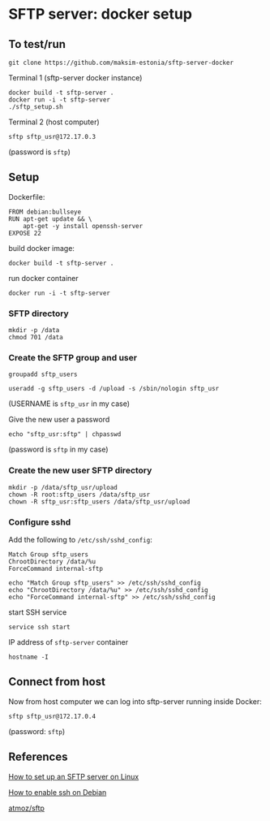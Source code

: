 # SFTP server: docker setup

## To test/run

```
git clone https://github.com/maksim-estonia/sftp-server-docker
```

Terminal 1 (sftp-server docker instance)

```
docker build -t sftp-server .
docker run -i -t sftp-server
./sftp_setup.sh
```

Terminal 2 (host computer)

```
sftp sftp_usr@172.17.0.3
```

(password is `sftp`)

## Setup

Dockerfile:

```
FROM debian:bullseye
RUN apt-get update && \
    apt-get -y install openssh-server 
EXPOSE 22
```

build docker image:

```
docker build -t sftp-server .
```

run docker container

```
docker run -i -t sftp-server
```

### SFTP directory

```
mkdir -p /data
chmod 701 /data
```

### Create the SFTP group and user

```
groupadd sftp_users
```

```
useradd -g sftp_users -d /upload -s /sbin/nologin sftp_usr
```

(USERNAME is `sftp_usr` in my case)

Give the new user a password

```
echo "sftp_usr:sftp" | chpasswd
```

(password is `sftp` in my case)

### Create the new user SFTP directory

```
mkdir -p /data/sftp_usr/upload
chown -R root:sftp_users /data/sftp_usr
chown -R sftp_usr:sftp_users /data/sftp_usr/upload
```

### Configure sshd

Add the following to `/etc/ssh/sshd_config`:

```
Match Group sftp_users
ChrootDirectory /data/%u
ForceCommand internal-sftp
```

```
echo "Match Group sftp_users" >> /etc/ssh/sshd_config
echo "ChrootDirectory /data/%u" >> /etc/ssh/sshd_config
echo "ForceCommand internal-sftp" >> /etc/ssh/sshd_config
```

start SSH service

```
service ssh start
```

IP address of `sftp-server` container

```
hostname -I
```

## Connect from host

Now from host computer we can log into sftp-server running inside Docker:

```
sftp sftp_usr@172.17.0.4
```

(password: `sftp`)

## References

[How to set up an SFTP server on Linux](https://www.techrepublic.com/article/how-to-set-up-an-sftp-server-on-linux/)

[How to enable ssh on Debian](https://phoenixnap.com/kb/how-to-enable-ssh-on-debian)

[atmoz/sftp](https://github.com/atmoz/sftp/blob/master/Dockerfile)